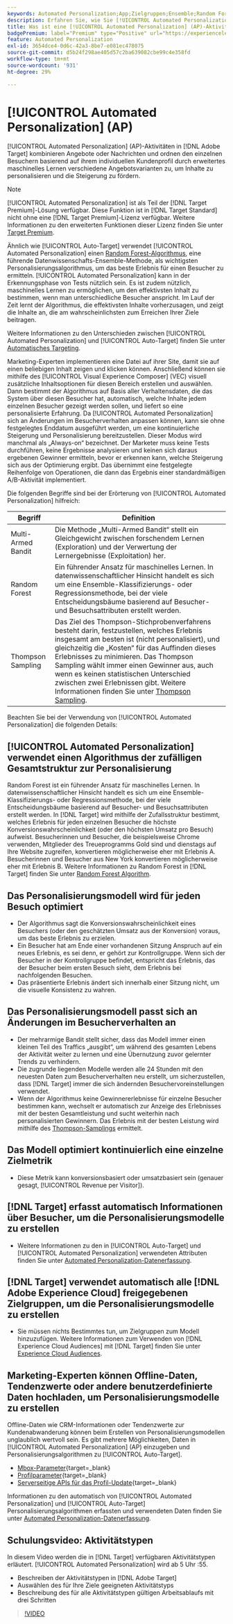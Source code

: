 ```yaml
---
keywords: Automated Personalization;App;Zielgruppen;Ensemble;Random Forest;Multi-Armed Bandit;Thompson-Stichprobenverfahren;ml;maschinelles Lernen
description: Erfahren Sie, wie Sie [!UICONTROL Automated Personalization] (AP)-Aktivitäten in verwenden [!DNL Adobe Target]  die mithilfe von erweitertem maschinellem Lernen verschiedene Angebotsvarianten für jeden Besucher abgleichen.
title: Was ist eine [!UICONTROL Automated Personalization] (AP)-Aktivität?
badgePremium: label="Premium" type="Positive" url="https://experienceleague.adobe.com/docs/target/using/introduction/intro.html?lang=en#premium newtab=true" tooltip="Hier finden Sie Informationen zum Lieferumfang von Target Premium."
feature: Automated Personalization
exl-id: 3654dce4-0d6c-42a3-8be7-e081ec478075
source-git-commit: d5b24f298ae405d57c2ba639082cbe99c4e358fd
workflow-type: tm+mt
source-wordcount: '931'
ht-degree: 29%

---
```


# [!UICONTROL Automated Personalization] (AP)

[!UICONTROL Automated Personalization] (AP)-Aktivitäten in [!DNL Adobe Target] kombinieren Angebote oder Nachrichten und ordnen den einzelnen Besuchern basierend auf ihrem individuellen Kundenprofil durch erweitertes maschinelles Lernen verschiedene Angebotsvarianten zu, um Inhalte zu personalisieren und die Steigerung zu fördern.

>[!NOTE]
>
>[!UICONTROL Automated Personalization] ist als Teil der [!DNL Target Premium]-Lösung verfügbar. Diese Funktion ist in [!DNL Target Standard] nicht ohne eine [!DNL Target Premium]-Lizenz verfügbar. Weitere Informationen zu den erweiterten Funktionen dieser Lizenz finden Sie unter [Target Premium](/help/main/c-intro/intro.md#premium).

Ähnlich wie [!UICONTROL Auto-Target] verwendet [!UICONTROL Automated Personalization] einen [Random Forest-Algorithmus](/help/main/c-activities/t-automated-personalization/algo-random-forest.md), eine führende Datenwissenschafts-Ensemble-Methode, als wichtigsten Personalisierungsalgorithmus, um das beste Erlebnis für einen Besucher zu ermitteln. [!UICONTROL Automated Personalization] kann in der Erkennungsphase von Tests nützlich sein. Es ist zudem nützlich, maschinelles Lernen zu ermöglichen, um den effektivsten Inhalt zu bestimmen, wenn man unterschiedliche Besucher anspricht. Im Lauf der Zeit lernt der Algorithmus, die effektivsten Inhalte vorherzusagen, und zeigt die Inhalte an, die am wahrscheinlichsten zum Erreichen Ihrer Ziele beitragen.

Weitere Informationen zu den Unterschieden zwischen [!UICONTROL Automated Personalization] und [!UICONTROL Auto-Target] finden Sie unter [Automatisches Targeting](/help/main/c-activities/auto-target/auto-target-to-optimize.md#section_BA4D83BE40F14A96BE7CBC7C7CF2A8FB).

Marketing-Experten implementieren eine Datei auf ihrer Site, damit sie auf einen beliebigen Inhalt zeigen und klicken können. Anschließend können sie mithilfe des [!UICONTROL Visual Experience Composer] (VEC) visuell zusätzliche Inhaltsoptionen für diesen Bereich erstellen und auswählen. Dann bestimmt der Algorithmus auf Basis aller Verhaltensdaten, die das System über diesen Besucher hat, automatisch, welche Inhalte jedem einzelnen Besucher gezeigt werden sollen, und liefert so eine personalisierte Erfahrung. Da [!UICONTROL Automated Personalization] sich an Änderungen im Besucherverhalten anpassen können, kann sie ohne festgelegtes Enddatum ausgeführt werden, um eine kontinuierliche Steigerung und Personalisierung bereitzustellen. Dieser Modus wird manchmal als „Always-on“ bezeichnet. Der Marketer muss keine Tests durchführen, keine Ergebnisse analysieren und keinen sich daraus ergebenen Gewinner ermitteln, bevor er erkennen kann, welche Steigerung sich aus der Optimierung ergibt. Das übernimmt eine festgelegte Reihenfolge von Operationen, die dann das Ergebnis einer standardmäßigen A/B-Aktivität implementiert.

Die folgenden Begriffe sind bei der Erörterung von [!UICONTROL Automated Personalization] hilfreich:

| Begriff | Definition |
|---|---|
| Multi-Armed Bandit | Die Methode „Multi-Armed Bandit“ stellt ein Gleichgewicht zwischen forschendem Lernen (Exploration) und der Verwertung der Lernergebnisse (Exploitation) her. |
| Random Forest | Ein führender Ansatz für maschinelles Lernen. In datenwissenschaftlicher Hinsicht handelt es sich um eine Ensemble-Klassifizierungs- oder Regressionsmethode, bei der viele Entscheidungsbäume basierend auf Besucher- und Besuchsattributen erstellt werden. |
| Thompson Sampling | Das Ziel des Thompson-Stichprobenverfahrens besteht darin, festzustellen, welches Erlebnis insgesamt am besten ist (nicht personalisiert), und gleichzeitig die „Kosten“ für das Auffinden dieses Erlebnisses zu minimieren. Das Thompson Sampling wählt immer einen Gewinner aus, auch wenn es keinen statistischen Unterschied zwischen zwei Erlebnissen gibt. Weitere Informationen finden Sie unter [Thompson Sampling](https://en.wikipedia.org/wiki/Thompson_sampling). |

Beachten Sie bei der Verwendung von [!UICONTROL Automated Personalization] die folgenden Details:

## [!UICONTROL Automated Personalization] verwendet einen Algorithmus der zufälligen Gesamtstruktur zur Personalisierung

Random Forest ist ein führender Ansatz für maschinelles Lernen. In datenwissenschaftlicher Hinsicht handelt es sich um eine Ensemble-Klassifizierungs- oder Regressionsmethode, bei der viele Entscheidungsbäume basierend auf Besucher- und Besuchsattributen erstellt werden. In [!DNL Target] wird mithilfe der Zufallsstruktur bestimmt, welches Erlebnis für jeden einzelnen Besucher die höchste Konversionswahrscheinlichkeit (oder den höchsten Umsatz pro Besuch) aufweist. Besucherinnen und Besucher, die beispielsweise Chrome verwenden, Mitglieder des Treueprogramms Gold sind und dienstags auf Ihre Website zugreifen, konvertieren möglicherweise eher mit Erlebnis A. Besucherinnen und Besucher aus New York konvertieren möglicherweise eher mit Erlebnis B. Weitere Informationen zu Random Forest in [!DNL Target] finden Sie unter [Random Forest Algorithm](/help/main/c-activities/t-automated-personalization/algo-random-forest.md).

## Das Personalisierungsmodell wird für jeden Besuch optimiert

* Der Algorithmus sagt die Konversionswahrscheinlichkeit eines Besuchers (oder den geschätzten Umsatz aus der Konversion) voraus, um das beste Erlebnis zu erzielen.
* Ein Besucher hat am Ende einer vorhandenen Sitzung Anspruch auf ein neues Erlebnis, es sei denn, er gehört zur Kontrollgruppe. Wenn sich der Besucher in der Kontrollgruppe befindet, entspricht das Erlebnis, das der Besucher beim ersten Besuch sieht, dem Erlebnis bei nachfolgenden Besuchen.
* Das präsentierte Erlebnis ändert sich innerhalb einer Sitzung nicht, um die visuelle Konsistenz zu wahren.

## Das Personalisierungsmodell passt sich an Änderungen im Besucherverhalten an

* Der mehrarmige Bandit stellt sicher, dass das Modell immer einen kleinen Teil des Traffics „ausgibt“, um während des gesamten Lebens der Aktivität weiter zu lernen und eine Übernutzung zuvor gelernter Trends zu verhindern.
* Die zugrunde liegenden Modelle werden alle 24 Stunden mit den neuesten Daten zum Besucherverhalten neu erstellt, um sicherzustellen, dass [!DNL Target] immer die sich ändernden Besuchervoreinstellungen verwendet.
* Wenn der Algorithmus keine Gewinnererlebnisse für einzelne Besucher bestimmen kann, wechselt er automatisch zur Anzeige des Erlebnisses mit der besten Gesamtleistung und sucht weiterhin nach personalisierten Gewinnern. Das Erlebnis mit der besten Leistung wird mithilfe des [Thompson-Samplings](https://en.wikipedia.org/wiki/Thompson_sampling) ermittelt.

## Das Modell optimiert kontinuierlich eine einzelne Zielmetrik

* Diese Metrik kann konversionsbasiert oder umsatzbasiert sein (genauer gesagt, [!UICONTROL Revenue per Visitor]).

## [!DNL Target] erfasst automatisch Informationen über Besucher, um die Personalisierungsmodelle zu erstellen

* Weitere Informationen zu den in [!UICONTROL Auto-Target] und [!UICONTROL Automated Personalization] verwendeten Attributen finden Sie unter [Automated Personalization-Datenerfassung](/help/main/c-activities/t-automated-personalization/ap-data.md).

## [!DNL Target] verwendet automatisch alle [!DNL Adobe Experience Cloud] freigegebenen Zielgruppen, um die Personalisierungsmodelle zu erstellen

* Sie müssen nichts Bestimmtes tun, um Zielgruppen zum Modell hinzuzufügen. Weitere Informationen zum Verwenden von [!DNL Experience Cloud Audiences] mit [!DNL Target] finden Sie unter [Experience Cloud Audiences](/help/main/c-integrating-target-with-mac/mmp.md).

## Marketing-Experten können Offline-Daten, Tendenzwerte oder andere benutzerdefinierte Daten hochladen, um Personalisierungsmodelle zu erstellen

Offline-Daten wie CRM-Informationen oder Tendenzwerte zur Kundenabwanderung können beim Erstellen von Personalisierungsmodellen unglaublich wertvoll sein. Es gibt mehrere Möglichkeiten, Daten in [!UICONTROL Automated Personalization] (AP) einzugeben und Personalisierungsalgorithmen zu [!UICONTROL Auto-Target].

* [Mbox-Parameter](https://experienceleague.adobe.com/docs/target-dev/developer/implementation/methods/methods-to-get-data-into-target.html?lang=de){target=_blank}
* [Profilparameter](https://experienceleague.adobe.com/docs/target-dev/developer/implementation/methods/methods-to-get-data-into-target.html?lang=de){target=_blank}
* [Serverseitige APIs für das Profil-Update](https://experienceleague.adobe.com/docs/target-dev/developer/implementation/methods/methods-to-get-data-into-target.html?lang=de){target=_blank}

Informationen zu den automatisch von [!UICONTROL Automated Personalization] und [!UICONTROL Auto-Target] Personalisierungsalgorithmen erfassten und verwendeten Daten finden Sie unter [Automated Personalization-Datenerfassung](/help/main/c-activities/t-automated-personalization/ap-data.md).

## Schulungsvideo: Aktivitätstypen

In diesem Video werden die in [!DNL Target] verfügbaren Aktivitätstypen erläutert. [!UICONTROL Automated Personalization] wird ab 5 Uhr :55.

* Beschreiben der Aktivitätstypen in [!DNL Adobe Target]
* Auswählen des für Ihre Ziele geeigneten Aktivitätstyps
* Beschreibung des für alle Aktivitätstypen gültigen Arbeitsablaufs mit drei Schritten

>[!VIDEO](https://video.tv.adobe.com/v/17386)
